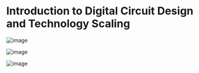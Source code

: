 # Introduction to Digital Circuit Design and Technology Scaling

![image](https://github.com/user-attachments/assets/a25b08a7-1b13-4e69-8d95-c7383eb84ba4)

![image](https://github.com/user-attachments/assets/9fe2bb66-5326-441e-9e1f-709f3fb0f597)

![image](https://github.com/user-attachments/assets/d5244118-a345-4dc6-b600-b6e2d1bb5b29)
